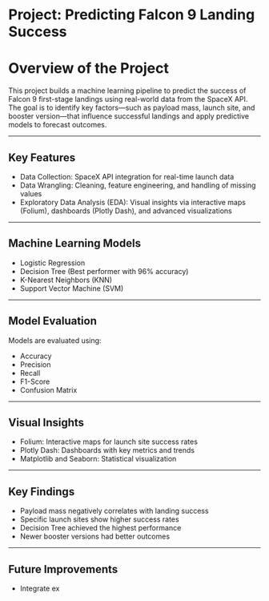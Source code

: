 # Project: **Predicting Falcon 9 Landing Success**

# Overview of the Project

This project builds a machine learning pipeline to predict the success of Falcon 9 first-stage landings using real-world data from the SpaceX API. The goal is to identify key factors—such as payload mass, launch site, and booster version—that influence successful landings and apply predictive models to forecast outcomes.

---

## Key Features

- Data Collection: SpaceX API integration for real-time launch data  
- Data Wrangling: Cleaning, feature engineering, and handling of missing values  
- Exploratory Data Analysis (EDA): Visual insights via interactive maps (Folium), dashboards (Plotly Dash), and advanced visualizations  

---

## Machine Learning Models

- Logistic Regression  
- Decision Tree (Best performer with 96% accuracy)  
- K-Nearest Neighbors (KNN)  
- Support Vector Machine (SVM)  

---

## Model Evaluation

Models are evaluated using:

- Accuracy  
- Precision  
- Recall  
- F1-Score  
- Confusion Matrix  

---

## Visual Insights

- Folium: Interactive maps for launch site success rates  
- Plotly Dash: Dashboards with key metrics and trends  
- Matplotlib and Seaborn: Statistical visualization  

---

## Key Findings

- Payload mass negatively correlates with landing success  
- Specific launch sites show higher success rates  
- Decision Tree achieved the highest performance  
- Newer booster versions had better outcomes  

---

## Future Improvements

- Integrate ex
